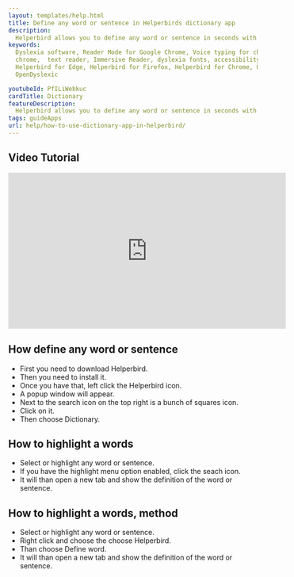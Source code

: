 ```yaml
---
layout: templates/help.html
title: Define any word or sentence in Helperbirds dictionary app
description:
  Helperbird allows you to define any word or sentence in seconds with Helperbirds dictionary app.
keywords:
  Dyslexia software, Reader Mode for Google Chrome, Voice typing for chrome, Text to speech for
  chrome,  text reader, Immersive Reader, dyslexia fonts, accessibility software, dyslexia software,
  Helperbird for Edge, Helperbird for Firefox, Helperbird for Chrome, Opendyslexic for Chrome,
  OpenDyslexic

youtubeId: PfILiWebkuc
cardTitle: Dictionary
featureDescription:
  Helperbird allows you to define any word or sentence in seconds with Helperbirds dictionary app.
tags: guideApps
url: help/how-to-use-dictionary-app-in-helperbird/
---
```


## Video Tutorial

<iframe width="560" height="315" src="https://www.youtube-nocookie.com/embed/I9roND7OdUU" title="YouTube video player" frameborder="0" allow="accelerometer; autoplay; clipboard-write; encrypted-media; gyroscope; picture-in-picture" allowfullscreen></iframe>

## How define any word or sentence

- First you need to download Helperbird.
- Then you need to install it.
- Once you have that, left click the Helperbird icon.
- A popup window will appear.
- Next to the search icon on the top right is a bunch of squares icon.
- Click on it.
- Then choose Dictionary.

## How to highlight a words

- Select or highlight any word or sentence.
- If you have the highlight menu option enabled, click the seach icon.
- It will than open a new tab and show the definition of the word or sentence.

## How to highlight a words, method

- Select or highlight any word or sentence.
- Right click and choose the choose Helperbird.
- Than choose Define word.
- It will than open a new tab and show the definition of the word or sentence.
